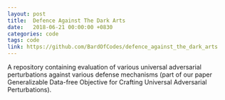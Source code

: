 ```yaml
---
layout: post
title:  Defence Against The Dark Arts
date:   2018-06-21 00:00:00 +0830
categories: code
tags: code
link: https://github.com/BardOfCodes/defence_against_the_dark_arts
---
```


A repository containing evaluation of various universal adversarial perturbations against various defense mechanisms 
(part of our paper Generalizable Data-free Objective for Crafting Universal Adversarial Perturbations).